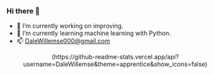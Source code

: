### Hi there 👋

- 🔭 I’m currently working on improving.
- 🌱 I’m currently learning machine learning with Python.
- 📫 DaleWillemse000@gmail.com
<div align = "center">
(https://github-readme-stats.vercel.app/api?username=DaleWillemse&theme=apprentice&show_icons=false)
</div>
